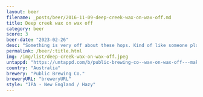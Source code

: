 ```yaml
---
layout: beer
filename: _posts/beer/2016-11-09-deep-creek-wax-on-wax-off.md
title: Deep creek wax on wax off
category: beer
score: 3
beer-date: "2023-02-26"
desc: "Something is very off about these hops. Kind of like someone played a prank and mixed orange juice into my beer. Juicy beers are good, but not like this"
permalink: /beer/:title.html
img: /img/list/deep-creek-wax-on-wax-off.jpeg
untappd: "https://untappd.com/b/public-brewing-co--wax-on-wax-off---maku-x-deep-creek/4774988"
country: "Australia"
brewery: "Public Brewing Co."
breweryURL: "breweryURL"
style: "IPA - New England / Hazy"
---
```

